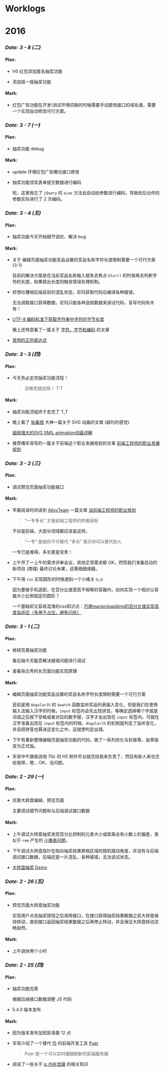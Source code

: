 # Worklogs

# **2016**

### *Date: 3 - 8 (二)*

#### Plan:

- H5 红包添加匿名抽奖功能

- 添加摇一摇抽奖功能

#### Mark:

- 红包广告功能在开发\测试环境切换的时候需要手动更改接口的域名值，需要一个实现自动修改可行方案。

### *Date: 3 - 7 (一)*

#### Plan:

- 抽奖功能 debug

#### Mark:

- update 环境红包广告曝光接口修改

- 抽奖功能领奖表单提交数据进行编码

  呃，这里我忘了 `jQuery` 的 `ajax` 方法会自动给参数进行编码，导致给后台传的参数实际进行了 2 次编码。

### *Date: 3 - 4 (五)*

#### Plan:

- 抽奖功能今天开始细节调优、解决 bug

#### Mark:

- 关于 编辑页面抽奖功能奖品设置的奖品名称字符长度限制需要一个可行方案 (3-1)

  目前的解决方案是在当前奖品名称输入框失去焦点 `blur()` 的时候再去判断字符的长度，如果超出长度则触发错误处理机制。

- 好想吐槽咱后端目前的混乱状态，尼玛获取代码后编译各种报错。

  无法调取接口获得数据，尼玛只能各种造假数据来调试代码，盲写代码有木有！

- <a href="https://github.com/Monine/study/issues/1" target="_blank" title="UTF-8 编码标准下获取字符串中字符的字节长度">UTF-8 编码标准下获取字符串中字符的字节长度</a>

  晚上还特意看了一篇关于 <a href="http://www.regexlab.com/zh/encoding.htm" target="_blank" title="字符、字节和编码">字符、字节和编码</a> 的文章

- <a href="https://github.com/Monine/study/issues/2" target="_blank" title="常用的正则表达式">常用的正则表达式</a>

### *Date: 3 - 3 (四)*

#### Plan:

- 今天务必走完抽奖功能流程！

  > 没做完就加班！ T-T

#### Mark:

- 抽奖功能流程终于走完了 T_T

- 晚上看了 <a href="http://www.zhangxinxu.com/" target="_blank">张鑫旭</a> 大神一篇关于 SVG 动画的文章 (超叼的感觉)

  <a href="http://www.zhangxinxu.com/wordpress/2014/08/so-powerful-svg-smil-animation/" target="_blank" title="超级强大的SVG SMIL animation动画详解">超级强大的SVG SMIL animation动画详解</a>

- 推荐俺军哥写的一篇关于前端这个职业发展规划的文章 <a href="https://github.com/f2e-journey/f2e-journey/blob/master/career-planning.md/" target="_blank" title="前端工程师的职业发展规划">前端工程师的职业发展规划</a>

### *Date: 3 - 2 (三)*

#### Plan:

- 调试预览页面抽奖功能接口

#### Mark:

- 早晨阅读时间读到 <a href="http://www.alloyteam.com/" target="_blank" title="腾讯全端 AlloyTeam 团队 Blog">AlloyTeam</a> 一篇文章 <a href="http://www.alloyteam.com/2015/04/talk-about-the-front-end-engineering-career-planning/" target="_blank" title="谈前端工程师的职业规划">谈前端工程师的职业规划</a>

  > “一专多长” 才是前端工程师的终极目标

  不仅是前端，大部分领域都应该是这样。

  > “一专” 是指你不可替代 “多长” 表示你可以替代别人

  一专已是难得，多长更是宝贵！

- 上午开了一上午的需求评审会议，其他正常需求都 OK，然而我们准备启动的新项目 (商城) 最终讨论未果，还需细细琢磨。

- 下午用 `css` 实现圆形的时候遇到一个小难关 o_o

  因为要做手机适配，在百分比值宽高不相等的容器内，如何实现一个相对父容器大小比例固定的圆形？

  一个基础却又容易混淆的css知识点：<a href="https://segmentfault.com/a/1190000004231995/" target="_blank" title="巧用margin/padding的百分比值实现高度自适应">巧用margin/padding的百分比值实现高度自适应（多用于占位，避免闪烁）</a>

### *Date: 3 - 1 (二)*

#### Plan:

- 继续完善抽奖功能

  看后端今天能否解决报错问题进行调试

- 查看易企秀的长页面功能实现原理

#### Mark:

- 编辑页面抽奖功能奖品设置的奖品名称字符长度限制需要一个可行方案

  目前是用 `AngularJS` 的 `$watch` 函数监听奖品列表输入变化，但是我们在使用输入法输入汉字的时候，`input` 标签内会先出现拼音，等确定选择哪个字或是词语之后按下空格或者对应的数字键，汉字才会出现在 `input` 标签内，可就在汉字准备出现在 `input` 标签内的时候，`AngularJS` 的机制就判定了监听变化，并且把拼音也算进这变化之中，这就使判定出错。
  
- 下午有重新整理编辑页面抽奖功能的代码，做了一系列优化与封装等，由草版变为正式版。

- 军哥中午跟我说咱 70c 的 H5 制作平台就交给我来负责了，然后有新人来也交给我带，嗯... OK，没问题。

### *Date: 2 - 29 (一)*

#### Plan:

- 完善大转盘编辑、预览页面

  主要调试细节问题和与后端调试接口数据
  
#### Mark:

- 上午调试大转盘抽奖发现百分比控制的元素大小或距离会有小数上的偏差，类似于 `rem` 产生的 <a href="http://taobaofed.org/blog/2015/11/04/mobile-rem-problem/" target="_blank" title="rem 产生的小数像素问题">小像素问题</a>。

- 下午调试大转盘指针在指向抽奖结果那格区域的随机摆动角度，并没有与后端调试接口数据，后端还是一片混乱，各种报错，无法调试状态。

- <a href="http://monine.github.io/study/public/lottery_dzp.html/" target="_blank" title="大转盘抽奖">大转盘抽奖 Demo</a>

### *Date: 2 - 26 (五)*

#### Plan:

- 预览页面大转盘抽奖功能

  实现用户点击抽奖按钮之后调用接口，在接口获得抽奖结果数据之前大转盘保持转动，直到接口返回抽奖结果数据之后再停止转动，并且保证大转盘转动流畅自然。

#### Mark:

- 上午调休两个小时

### *Date: 2 - 25 (四)*

#### Plan:

- 抽奖功能完善 

  根据后端接口数据调整 JS 代码
  
- 5.4.0 版本发布

#### Mark:

- 因为版本发布加班到凌晨 12 点

- 军哥介绍了一个替代 <a href="http://getf5.com/" target="_blank" title="f5">f5</a> 的前端开发工具 <a href="http://leeluolee.github.io/2014/10/24/use-puer-helpus-developer-frontend/" target="_blank" title="Puer">Puer</a>

  > Puer 是一个可以实时编辑刷新的前端服务器

- 阅读了一些关于 <a href="http://www.ibm.com/developerworks/cn/web/wa-jsmemory" target="_blank">js 内存泄漏</a> 的相关知识
